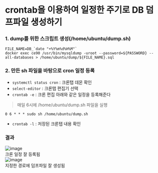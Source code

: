 # crontab을 이용하여 일정한 주기로 DB 덤프파일 생성하기
### 1. dump를 위한 스크립트 생성(/home/ubuntu/dump.sh)
```Shell
FILE_NAME=DB_`date "+%Y%m%d%H%M"`
docker exec ce90 /usr/bin/mysqldump -uroot --password=${PASSWORD} --all-databases > /home/ubuntu/dump/${FILE_NAME}.sql
```

### 2. 만든 sh 파일을 바탕으로 cron 일정 등록
- `systemctl status cron` : 크론탭 데몬 확인
- `select-editor` : 크론탭 편집기 선택
- `crontab -e` : 크론 편집
아래와 같은 일정을 등록해준다      
> 매일 6시에 /home/ubuntu/dump.sh 파일을 실행
```Shell
0 6 * * * sudo sh /home/ubuntu/dump.sh
```
- `crontab -l` : 저장된 크론탭 내용 확인

### 결과
![image](https://user-images.githubusercontent.com/84266499/192168033-f007ecbe-d750-4a53-9e8b-f9758d93168f.png)      
크론 일정 잘 등록됨       
![image](https://user-images.githubusercontent.com/84266499/192168048-61d63bcb-3c19-4826-9311-9708ac998a69.png)     
지정한 경로에 덤프파일 잘 생성됨
